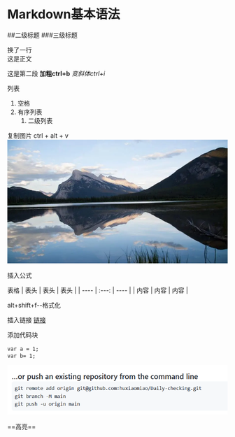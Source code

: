 # Markdown基本语法

##二级标题
###三级标题

换了一行  
这是正文

这是第二段
**加粗ctrl+b**
*变斜体ctrl+i*

列表
1. 空格
2. 有序列表
    1. 二级列表

复制图片
ctrl + alt + v
![](2022-04-21-17-27-41.png)

插入公式

表格
| 表头 | 表头  | 表头 |
| ---- | :---: | ---- |
| 内容 | 内容  | 内容 |

alt+shift+f--格式化



插入链接
[链接](https://www.bilibili.com/video/BV1si4y1472o?spm_id_from=333.337.search-card.all.click)


添加代码块
```
var a = 1;
var b= 1;

```
![](2022-04-23-17-08-46.png)

==高亮==